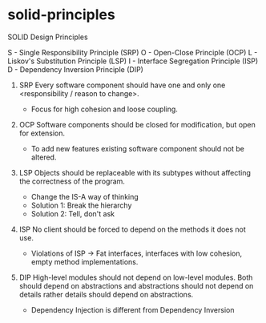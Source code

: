 # solid-principles

SOLID Design Principles

S - Single Responsibility Principle (SRP)
O - Open-Close Principle (OCP)
L - Liskov's Substitution Principle (LSP)
I - Interface Segregation Principle (ISP)
D - Dependency Inversion Principle (DIP)

1. SRP
	Every software component should have one and only one <responsibility / reason to change>.
	
	- Focus for high cohesion and loose coupling.
	
2. OCP
	Software components should be closed for modification, but open for extension.
	
	- To add new features existing software component should not be altered.

3. LSP
	Objects should be replaceable with its subtypes without affecting the correctness of the program.
	
	- Change the IS-A way of thinking
	- Solution 1: Break the hierarchy
	- Solution 2: Tell, don't ask
	
	
4. ISP
	No client should be forced to depend on the methods it does not use.
	
	- Violations of ISP -> Fat interfaces, interfaces with low cohesion, empty method implementations.
	
5. DIP
	High-level modules should not depend on low-level modules. Both should depend on abstractions and abstractions should not depend on details rather details should depend on abstractions.
	
	- Dependency Injection is different from Dependency Inversion

